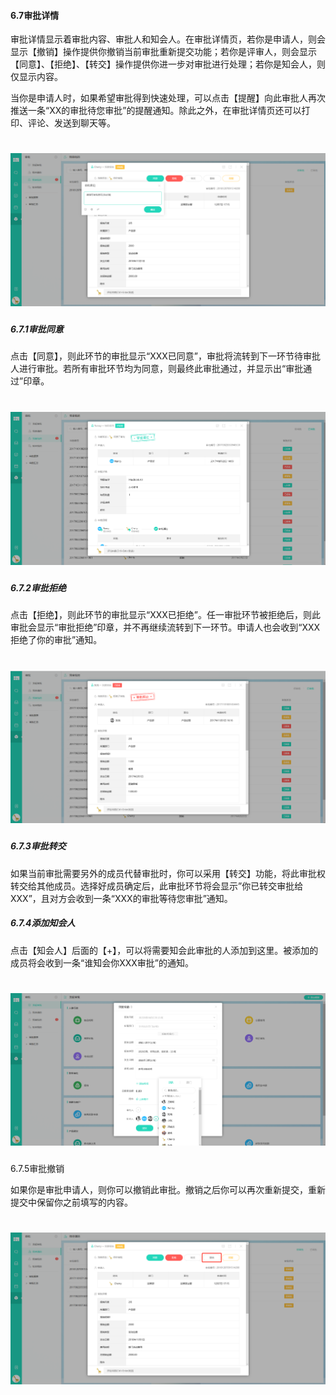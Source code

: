 #### 6.7审批详情

审批详情显示着审批内容、审批人和知会人。在审批详情页，若你是申请人，则会显示【撤销】操作提供你撤销当前审批重新提交功能；若你是评审人，则会显示【同意】、【拒绝】、【转交】操作提供你进一步对审批进行处理；若你是知会人，则仅显示内容。

当你是申请人时，如果希望审批得到快速处理，可以点击【提醒】向此审批人再次推送一条“XX的审批待您审批”的提醒通知。除此之外，在审批详情页还可以打印、评论、发送到聊天等。

# ![](/assets/6.7审批详情.png)

##### 6.7.1审批同意

点击【同意】，则此环节的审批显示“XXX已同意”，审批将流转到下一环节待审批人进行审批。若所有审批环节均为同意，则最终此审批通过，并显示出“审批通过”印章。

# ![](/assets/6.7审批同意.png)

##### 6.7.2审批拒绝

点击【拒绝】，则此环节的审批显示“XXX已拒绝”。任一审批环节被拒绝后，则此审批会显示“审批拒绝”印章，并不再继续流转到下一环节。申请人也会收到“XXX拒绝了你的审批”通知。

# ![](/assets/6.7审批拒绝.png)

##### 6.7.3审批转交

如果当前审批需要另外的成员代替审批时，你可以采用【转交】功能，将此审批权转交给其他成员。选择好成员确定后，此审批环节将会显示”你已转交审批给XXX”，且对方会收到一条“XXX的审批等待您审批”通知。

##### 6.7.4添加知会人

点击【知会人】后面的【+】，可以将需要知会此审批的人添加到这里。被添加的成员将会收到一条“谁知会你XXX审批”的通知。

# ![](/assets/6.7添加知会人.png)

6.7.5审批撤销

如果你是审批申请人，则你可以撤销此审批。撤销之后你可以再次重新提交，重新提交中保留你之前填写的内容。

# ![](/assets/6.7撤销审批.png)

